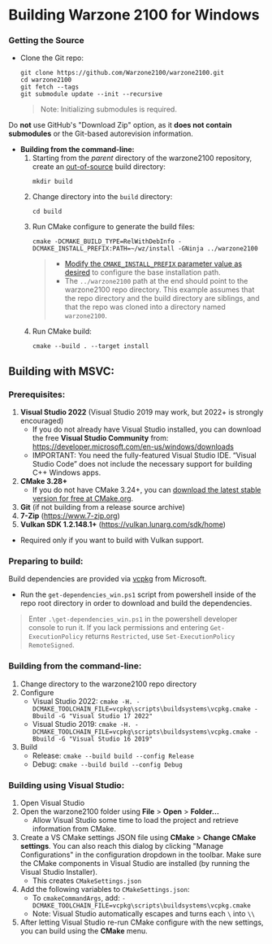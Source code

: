 # Building Warzone 2100 for Windows

### Getting the Source

- Clone the Git repo:
  ```shell
  git clone https://github.com/Warzone2100/warzone2100.git
  cd warzone2100
  git fetch --tags
  git submodule update --init --recursive
  ```
  > Note: Initializing submodules is required.

Do **not** use GitHub's "Download Zip" option, as it **does not contain submodules** or the Git-based autorevision information.

* **Building from the command-line:**
   1. Starting from the _parent_ directory of the warzone2100 repository, create an [out-of-source](https://cmake.org/cmake/help/book/mastering-cmake/chapter/Getting%20Started.html#directory-structure) build directory:
      ```shell
      mkdir build
      ```
   2. Change directory into the `build` directory:
      ```shell
      cd build
      ```
   3. Run CMake configure to generate the build files:
      ```shell
      cmake -DCMAKE_BUILD_TYPE=RelWithDebInfo -DCMAKE_INSTALL_PREFIX:PATH=~/wz/install -GNinja ../warzone2100
      ```
      > - [Modify the `CMAKE_INSTALL_PREFIX` parameter value as desired](https://cmake.org/cmake/help/latest/variable/CMAKE_INSTALL_PREFIX.html) to configure the base installation path.
      > - The `../warzone2100` path at the end should point to the warzone2100 repo directory. This example assumes that the repo directory and the build directory are siblings, and that the repo was cloned into a directory named `warzone2100`.
   4. Run CMake build:
      ```shell
      cmake --build . --target install
      ```


## Building with MSVC:

### Prerequisites:

1. **Visual Studio 2022** (Visual Studio 2019 may work, but 2022+ is strongly encouraged)
    - If you do not already have Visual Studio installed, you can download the free **Visual Studio Community** from: https://developer.microsoft.com/en-us/windows/downloads
    - IMPORTANT: You need the fully-featured Visual Studio IDE. “Visual Studio Code” does not include the necessary support for building C++ Windows apps.
2. **CMake 3.28+**
    - If you do not have CMake 3.24+, you can [download the latest stable version for free at CMake.org](https://cmake.org/download/#latest).
3. **Git** (if not building from a release source archive)
4. **7-Zip** (https://www.7-zip.org)
5. **Vulkan SDK 1.2.148.1+** (https://vulkan.lunarg.com/sdk/home)
  - Required only if you want to build with Vulkan support.



### Preparing to build:

Build dependencies are provided via [vcpkg](https://github.com/Microsoft/vcpkg) from Microsoft.
* Run the `get-dependencies_win.ps1` script from powershell inside of the repo root directory in order to download and build the dependencies.

> Enter `.\get-dependencies_win.ps1` in the powershell developer console to run it. If you lack permissions and entering `Get-ExecutionPolicy` returns `Restricted`, use `Set-ExecutionPolicy RemoteSigned`.

### Building from the command-line:
1. Change directory to the warzone2100 repo directory
2. Configure
    * Visual Studio 2022: `cmake -H. -DCMAKE_TOOLCHAIN_FILE=vcpkg\scripts\buildsystems\vcpkg.cmake -Bbuild -G "Visual Studio 17 2022"`
    * Visual Studio 2019: `cmake -H. -DCMAKE_TOOLCHAIN_FILE=vcpkg\scripts\buildsystems\vcpkg.cmake -Bbuild -G "Visual Studio 16 2019"`
3. Build
    * Release: `cmake --build build --config Release`
    * Debug: `cmake --build build --config Debug`
    
### Building using Visual Studio:
 1. Open Visual Studio
 2. Open the warzone2100 folder using **File** > **Open** > **Folder...**
    - Allow Visual Studio some time to load the project and retrieve information from CMake.
 3. Create a VS CMake settings JSON file using **CMake** > **Change CMake settings**. You can also reach this dialog by clicking "Manage Configurations" in the configuration dropdown in the toolbar. Make sure the CMake components in Visual Studio are installed (by running the Visual Studio Installer).
    - This creates `CMakeSettings.json`
 4. Add the following variables to `CMakeSettings.json`:
    - To `cmakeCommandArgs`, add: `-DCMAKE_TOOLCHAIN_FILE=vcpkg\scripts\buildsystems\vcpkg.cmake`
    - Note: Visual Studio automatically escapes and turns each `\` into `\\`
 5. After letting Visual Studio re-run CMake configure with the new settings, you can build using the **CMake** menu.
